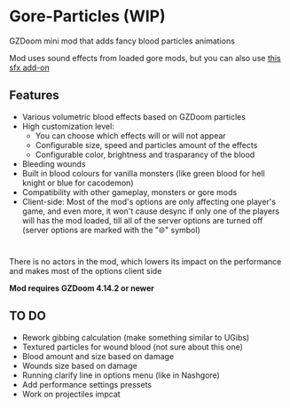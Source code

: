 # Gore-Particles (WIP)
GZDoom mini mod that adds fancy blood particles animations

Mod uses sound effects from loaded gore mods, but you can also use
[this sfx add-on](https://drive.google.com/file/d/1m2uRR5Aw2YcJhw8IR-lAHvpnnfMVo0fB/view?usp=sharing)

## Features

* Various volumetric blood effects based on GZDoom particles
* High customization level:
    * You can choose which effects will or will not appear
    * Configurable size, speed and particles amount of the effects
    * Configurable color, brightness and trasparancy of the blood
* Bleeding wounds
* Built in blood colours for vanilla monsters (like green blood for hell knight or blue for cacodemon)
* Compatibility with other gameplay, monsters or gore mods
* Client-side:
   Most of the mod's options are only affecting one player's game, and even more, it won't cause desync if only one of the players will has the mod loaded, till all of the server options are turned off (server options are marked with the "🌐" symbol)
#

There is no actors in the mod, which lowers its impact on the performance and makes most of the options client side

__Mod requires GZDoom 4.14.2 or newer__

## TO DO

* Rework gibbing calculation (make something similar to UGibs)
* Textured particles for wound blood (not sure about this one)
* Blood amount and size based on damage
* Wounds size based on damage
* Running clarify line in options menu (like in Nashgore)
* Add performance settings pressets
* Work on projectiles impcat
